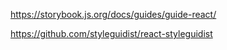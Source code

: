 https://storybook.js.org/docs/guides/guide-react/

https://github.com/styleguidist/react-styleguidist
